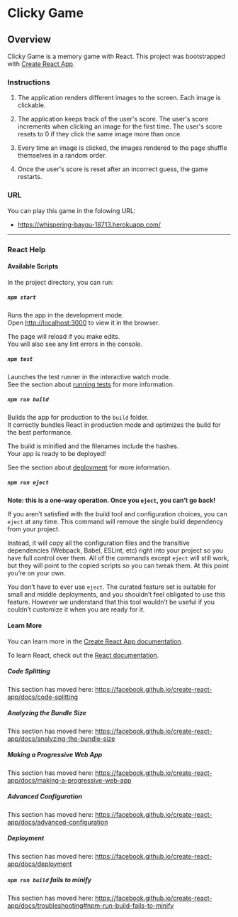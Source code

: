 # Clicky Game

## Overview

Clicky Game is a memory game with React.
This project was bootstrapped with [Create React App](https://github.com/facebook/create-react-app).

### Instructions

1. The application renders different images to the screen. Each image is clickable.

4. The application keeps track of the user's score. The user's score increments when clicking an image for the first time. The user's score resets to 0 if they click the same image more than once.

5. Every time an image is clicked, the images rendered to the page shuffle themselves in a random order.

6. Once the user's score is reset after an incorrect guess, the game restarts.

### URL

You can play this game in the folowing URL:

 * https://whispering-bayou-18713.herokuapp.com/

- - -

### React Help

#### Available Scripts

In the project directory, you can run:

##### `npm start`

Runs the app in the development mode.<br>
Open [http://localhost:3000](http://localhost:3000) to view it in the browser.

The page will reload if you make edits.<br>
You will also see any lint errors in the console.

##### `npm test`

Launches the test runner in the interactive watch mode.<br>
See the section about [running tests](https://facebook.github.io/create-react-app/docs/running-tests) for more information.

##### `npm run build`

Builds the app for production to the `build` folder.<br>
It correctly bundles React in production mode and optimizes the build for the best performance.

The build is minified and the filenames include the hashes.<br>
Your app is ready to be deployed!

See the section about [deployment](https://facebook.github.io/create-react-app/docs/deployment) for more information.

##### `npm run eject`

**Note: this is a one-way operation. Once you `eject`, you can’t go back!**

If you aren’t satisfied with the build tool and configuration choices, you can `eject` at any time. This command will remove the single build dependency from your project.

Instead, it will copy all the configuration files and the transitive dependencies (Webpack, Babel, ESLint, etc) right into your project so you have full control over them. All of the commands except `eject` will still work, but they will point to the copied scripts so you can tweak them. At this point you’re on your own.

You don’t have to ever use `eject`. The curated feature set is suitable for small and middle deployments, and you shouldn’t feel obligated to use this feature. However we understand that this tool wouldn’t be useful if you couldn’t customize it when you are ready for it.

#### Learn More

You can learn more in the [Create React App documentation](https://facebook.github.io/create-react-app/docs/getting-started).

To learn React, check out the [React documentation](https://reactjs.org/).

##### Code Splitting

This section has moved here: https://facebook.github.io/create-react-app/docs/code-splitting

##### Analyzing the Bundle Size

This section has moved here: https://facebook.github.io/create-react-app/docs/analyzing-the-bundle-size

##### Making a Progressive Web App

This section has moved here: https://facebook.github.io/create-react-app/docs/making-a-progressive-web-app

##### Advanced Configuration

This section has moved here: https://facebook.github.io/create-react-app/docs/advanced-configuration

##### Deployment

This section has moved here: https://facebook.github.io/create-react-app/docs/deployment

##### `npm run build` fails to minify

This section has moved here: https://facebook.github.io/create-react-app/docs/troubleshooting#npm-run-build-fails-to-minify
